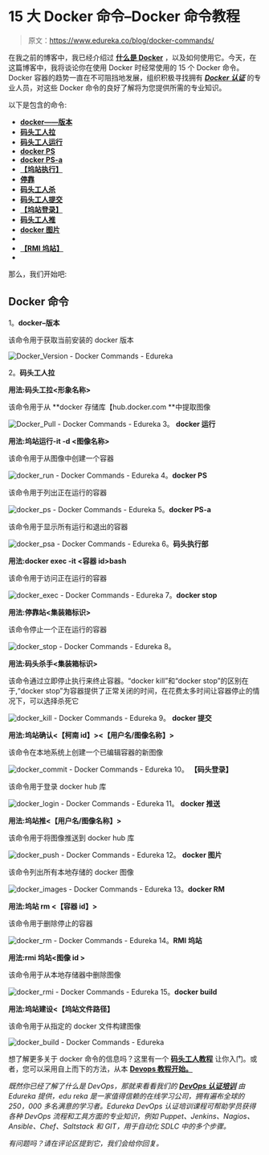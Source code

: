 # 15 大 Docker 命令–Docker 命令教程

> 原文：<https://www.edureka.co/blog/docker-commands/>

在我之前的博客中，我已经介绍过 **[什么是 Docker](https://www.edureka.co/blog/what-is-docker-container)** ，以及如何使用它。今天，在这篇博客中，我将谈论你在使用 Docker 时经常使用的 15 个 Docker 命令。Docker 容器的趋势一直在不可阻挡地发展，组织积极寻找拥有 ***[Docker 认证](https://www.edureka.co/docker-training)*** 的专业人员，对这些 Docker 命令的良好了解将为您提供所需的专业知识。

以下是包含的命令:

*   **[docker——版本](#version)**
*   **[码头工人拉](#pull)**
*   **[码头工人运行](#run)**
*   **[docker PS](#ps)**
*   **[docker PS-a](#psa)**
*   **[【坞站执行】](#exec)**
*   **[停靠](#stop)**
*   **[码头工人杀](#kill)**
*   **[码头工人提交](#commit)**
*   **[【坞站登录】](#login)**
*   **[码头工人推](#push)**
*   **[docker 图片](#images)**
*   **[](#rm)**
*   **[【RMI 坞站】](#rmi)**
*   **[](#build)**

那么，我们开始吧:

## **Docker 命令**

1。**docker–版本**

该命令用于获取当前安装的 docker 版本

![Docker_Version - Docker Commands - Edureka](img/9f5c4e0dad652569eb06aacad4f68006.png)

2。**码头工人拉**

**用法:码头工拉<形象名称>**

该命令用于从 **docker 存储库【hub.docker.com **中提取图像

![Docker_Pull - Docker Commands - Edureka](img/75c310d495bf07f2d7548728150c12a9.png)   3。 **docker 运行**

**用法:坞站运行-it -d <图像名称>**

该命令用于从图像中创建一个容器

![docker_run - Docker Commands - Edureka](img/1b9cd8102476b4c3dae69991e85b1e8f.png)   4。**docker PS**

该命令用于列出正在运行的容器

![docker_ps - Docker Commands - Edureka](img/3575e997e525263616de3fda1280c539.png)   5。**docker PS-a**

该命令用于显示所有运行和退出的容器

![docker_psa - Docker Commands - Edureka](img/a26cad21061fef8d8c1e5adcf7a1e460.png)   6。**码头执行部**

**用法:docker exec -it <容器 id>bash**

该命令用于访问正在运行的容器

![docker_exec - Docker Commands - Edureka](img/2e2a7c257450c585731d44e72bcdb1d9.png)   7。**docker stop**

**用法:停靠站<集装箱标识>**

该命令停止一个正在运行的容器

![docker_stop - Docker Commands - Edureka](img/f98720db93130376a9ea92b3b7e30695.png)   8。

**用法:码头杀手<集装箱标识>**

该命令通过立即停止执行来终止容器。“docker kill”和“docker stop”的区别在于,“docker stop”为容器提供了正常关闭的时间，在花费太多时间让容器停止的情况下，可以选择杀死它

![docker_kill - Docker Commands - Edureka](img/241001a4c3b68a25dde5cfbb4b7be2a1.png)   9。 **docker 提交**

**用法:坞站确认<【柯南 id】><【用户名/图像名称】>**

该命令在本地系统上创建一个已编辑容器的新图像

![docker_commit - Docker Commands - Edureka](img/fe906f97025d997fb7faefcac1254a77.png)   10。 **【码头登录】**

该命令用于登录 docker hub 库

![docker_login - Docker Commands - Edureka](img/b98b6dcc96d8e4b36f64a135359f917b.png)   11。 **docker 推送**

**用法:坞站推<【用户名/图像名称】>**

该命令用于将图像推送到 docker hub 库

![docker_push - Docker Commands - Edureka](img/f440a9e8838b5f24694c034a8fa9e5c8.png)   12。 **docker 图片**

该命令列出所有本地存储的 docker 图像

![docker_images - Docker Commands - Edureka](img/ad02f1ac5ed4fd6e9e0a1a1177230b51.png)   13。**docker RM**

**用法:坞站 rm <【容器 id】>**

该命令用于删除停止的容器

![docker_rm - Docker Commands - Edureka](img/4ee1492b1b6c9db2df09edd038ee5513.png)   14。**RMI 坞站**

**用法:rmi 坞站<图像 id >**

该命令用于从本地存储器中删除图像

![docker_rmi - Docker Commands - Edureka](img/0a4603e395905715f37f96d397d0e3a1.png)   15。**docker build**

**用法:坞站建设<【坞站文件路径】**

该命令用于从指定的 docker 文件构建图像

![docker_build - Docker Commands - Edureka](img/117a558c4a501674e536ae4458ee4dcd.png)

想了解更多关于 docker 命令的信息吗？这里有一个 **[码头工人教程](https://www.edureka.co/blog/docker-tutorial)** 让你入门。或者，您可以采用自上而下的方法，从本 **[Devops 教程开始。](https://www.edureka.co/blog/devops-tutorial)**

*既然你已经了解了什么是 DevOps，那就来看看我们的* ***[DevOps 认证培训](https://www.edureka.co/devops/)** 由 Edureka 提供，edu reka 是一家值得信赖的在线学习公司，拥有遍布全球的 250，000 多名满意的学习者。Edureka DevOps 认证培训课程可帮助学员获得各种 DevOps 流程和工具方面的专业知识，例如 Puppet、Jenkins、Nagios、Ansible、Chef、Saltstack 和 GIT，用于自动化 SDLC 中的多个步骤。*

*有问题吗？请在评论区提到它，我们会给你回复。*
